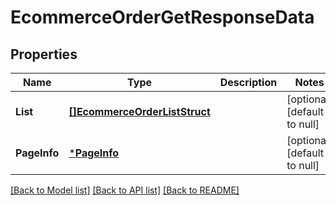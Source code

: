 # EcommerceOrderGetResponseData

## Properties
Name | Type | Description | Notes
------------ | ------------- | ------------- | -------------
**List** | [**[]EcommerceOrderListStruct**](ecommerce_order_list_struct.md) |  | [optional] [default to null]
**PageInfo** | [***PageInfo**](page_info.md) |  | [optional] [default to null]

[[Back to Model list]](../README.md#documentation-for-models) [[Back to API list]](../README.md#documentation-for-api-endpoints) [[Back to README]](../README.md)


